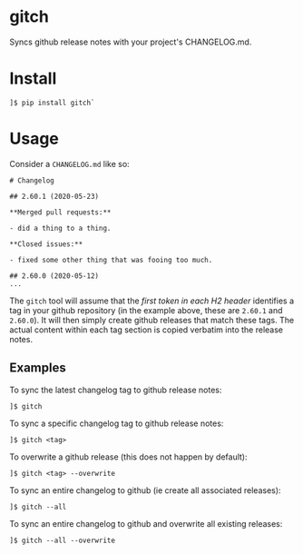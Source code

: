 # gitch

Syncs github release notes with your project's CHANGELOG.md.

# Install

```
]$ pip install gitch`
```

# Usage

Consider a `CHANGELOG.md` like so:

```
# Changelog

## 2.60.1 (2020-05-23)

**Merged pull requests:**

- did a thing to a thing.

**Closed issues:**

- fixed some other thing that was fooing too much.

## 2.60.0 (2020-05-12)
...
```

The `gitch` tool will assume that the _first token in each H2 header_ identifies
a tag in your github repository (in the example above, these are `2.60.1` and
`2.60.0`). It will then simply create github releases that match these tags. The
actual content within each tag section is copied verbatim into the release notes.

## Examples

To sync the latest changelog tag to github release notes:

```
]$ gitch
```

To sync a specific changelog tag to github release notes:

```
]$ gitch <tag>
```

To overwrite a github release (this does not happen by default):

```
]$ gitch <tag> --overwrite
```

To sync an entire changelog to github (ie create all associated releases):

```
]$ gitch --all
```

To sync an entire changelog to github and overwrite all existing releases:

```
]$ gitch --all --overwrite
```
